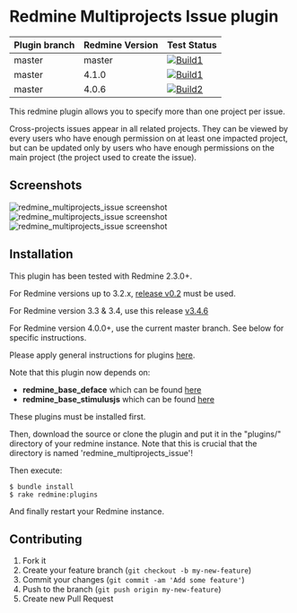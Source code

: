 Redmine Multiprojects Issue plugin
======================

|Plugin branch| Redmine Version   | Test Status       |
|-------------|-------------------|-------------------|
|master       | master            | [![Build1][1]][5] |  
|master       | 4.1.0             | [![Build1][2]][5] |  
|master       | 4.0.6             | [![Build2][3]][5] |

[1]: https://travis-matrix-badges.herokuapp.com/repos/nanego/redmine_multiprojects_issue/branches/master/1?use_travis_com=true
[2]: https://travis-matrix-badges.herokuapp.com/repos/nanego/redmine_multiprojects_issue/branches/master/2?use_travis_com=true
[3]: https://travis-matrix-badges.herokuapp.com/repos/nanego/redmine_multiprojects_issue/branches/master/3?use_travis_com=true
[5]: https://travis-ci.com/nanego/redmine_multiprojects_issue

This redmine plugin allows you to specify more than one project per issue.

Cross-projects issues appear in all related projects. They can be viewed by every users who have enough permission on at least one impacted project, but can be updated only by users who have enough permissions on the main project (the project used to create the issue).

Screenshots
------------

![redmine_multiprojects_issue screenshot](https://raw.githubusercontent.com/nanego/redmine_multiprojects_issue/master/assets/images/multiprojects_show.png)
![redmine_multiprojects_issue screenshot](https://raw.githubusercontent.com/nanego/redmine_multiprojects_issue/master/assets/images/multiprojects_issues.png)
![redmine_multiprojects_issue screenshot](https://raw.githubusercontent.com/nanego/redmine_multiprojects_issue/master/assets/images/multiprojects_edit.png)

Installation
------------

This plugin has been tested with Redmine 2.3.0+.

For Redmine versions up to 3.2.x, [release v0.2](https://github.com/nanego/redmine_multiprojects_issue/releases/tag/v0.2) must be used.

For Redmine version 3.3 & 3.4, use this release [v3.4.6](https://github.com/nanego/redmine_multiprojects_issue/releases/tag/v3.4.6)

For Redmine version 4.0.0+, use the current master branch. See below for specific instructions.

Please apply general instructions for plugins [here](http://www.redmine.org/wiki/redmine/Plugins).

Note that this plugin now depends on:

* **redmine_base_deface** which can be found [here](https://github.com/jbbarth/redmine_base_deface)
* **redmine_base_stimulusjs** which can be found [here](https://github.com/nanego/redmine_base_stimulusjs)

These plugins must be installed first.

Then, download the source or clone the plugin and put it in the "plugins/" directory of your redmine instance. Note that this is crucial that the directory is named 'redmine_multiprojects_issue'!

Then execute:

    $ bundle install
    $ rake redmine:plugins

And finally restart your Redmine instance.


Contributing
------------

1. Fork it
2. Create your feature branch (`git checkout -b my-new-feature`)
3. Commit your changes (`git commit -am 'Add some feature'`)
4. Push to the branch (`git push origin my-new-feature`)
5. Create new Pull Request
